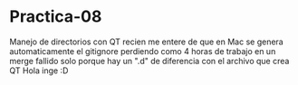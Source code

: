 # Practica-08
Manejo de directorios con QT 
recien me entere de que en Mac se genera automaticamente el 
gitignore perdiendo como 4 horas de trabajo en un merge fallido 
solo porque hay un ".d" de diferencia con el archivo que crea QT
Hola inge :D

